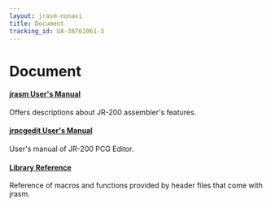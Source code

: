 ```yaml
---
layout: jrasm-nonavi
title: Document
tracking_id: UA-38761061-3
---
```

# Document

<div class="card flex-row flex-wrap">
  <div class="card-block px-3 py-2">
	<h4 class="card-title"><a href="jrasm/">jrasm User's Manual</a></h4>
	<p class="card-text">Offers descriptions about JR-200 assembler's features.</p>
  </div>
</div>

<div class="card flex-row flex-wrap mt-3">
  <div class="card-block px-3 py-2">
	<h4 class="card-title"><a href="#">jrpcgedit User's Manual</a></h4>
	<p class="card-text">User's manual of JR-200 PCG Editor.</p>
  </div>
</div>

<div class="card flex-row flex-wrap mt-3">
  <div class="card-block px-3 py-2">
	<h4 class="card-title"><a href="#">Library Reference</a></h4>
	<p class="card-text">Reference of macros and functions provided by header files that come with jrasm.</p>
  </div>
</div>
